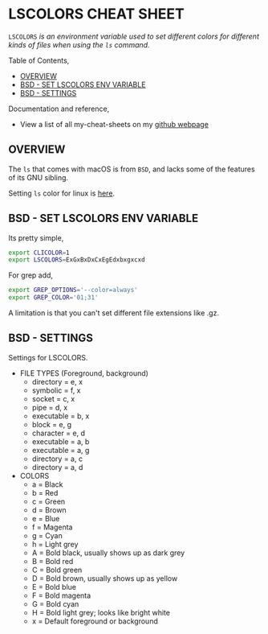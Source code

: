 # LSCOLORS CHEAT SHEET

`LSCOLORS` _is an environment variable used to set different colors
for different kinds of files when using the `ls` command._

Table of Contents,

* [OVERVIEW](https://github.com/JeffDeCola/my-cheat-sheets/tree/master/software/development/operating-systems/macos/lscolors-cheat-sheet#overview)
* [BSD - SET LSCOLORS ENV VARIABLE](https://github.com/JeffDeCola/my-cheat-sheets/tree/master/software/development/operating-systems/macos/lscolors-cheat-sheet#bsd---set-lscolors-env-variable)
* [BSD - SETTINGS](https://github.com/JeffDeCola/my-cheat-sheets/tree/master/software/development/operating-systems/macos/lscolors-cheat-sheet#bsd---settings)

Documentation and reference,

* View a list of all my-cheat-sheets on my
  [github webpage](https://jeffdecola.github.io/my-cheat-sheets/)

## OVERVIEW

The `ls` that comes with macOS is from `BSD`, and lacks some
of the features of its GNU sibling.

Setting `ls` color for linux is
[here](https://github.com/JeffDeCola/my-cheat-sheets/tree/master/software/development/operating-systems/linux/ls_colors-cheat-sheet).

## BSD - SET LSCOLORS ENV VARIABLE

Its pretty simple,

```bash
export CLICOLOR=1
export LSCOLORS=ExGxBxDxCxEgEdxbxgxcxd
```

For grep add,

```bash
export GREP_OPTIONS='--color=always'
export GREP_COLOR='01;31'
```

A limitation is that you can't set different file
extensions like .gz.

## BSD - SETTINGS

Settings for LSCOLORS.

* FILE TYPES (Foreground, background)
  * directory = e, x
  * symbolic = f, x
  * socket = c, x
  * pipe = d, x
  * executable = b, x
  * block = e, g
  * character = e, d
  * executable = a, b
  * executable = a, g
  * directory = a, c
  * directory = a, d
* COLORS
  * a = Black
  * b = Red
  * c = Green
  * d = Brown
  * e = Blue
  * f = Magenta
  * g = Cyan
  * h = Light grey
  * A = Bold black, usually shows up as dark grey
  * B = Bold red
  * C = Bold green
  * D = Bold brown, usually shows up as yellow
  * E = Bold blue
  * F = Bold magenta
  * G = Bold cyan
  * H = Bold light grey; looks like bright white
  * x = Default foreground or background
